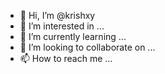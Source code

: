 - 👋 Hi, I’m @krishxy
- 👀 I’m interested in ...
- 🌱 I’m currently learning ...
- 💞️ I’m looking to collaborate on ...
- 📫 How to reach me ...

<!---
krishxy/krishxy is a ✨ special ✨ repository because its `README.md` (this file) appears on your GitHub profile.
You can click the Preview link to take a look at your changes.
--->

